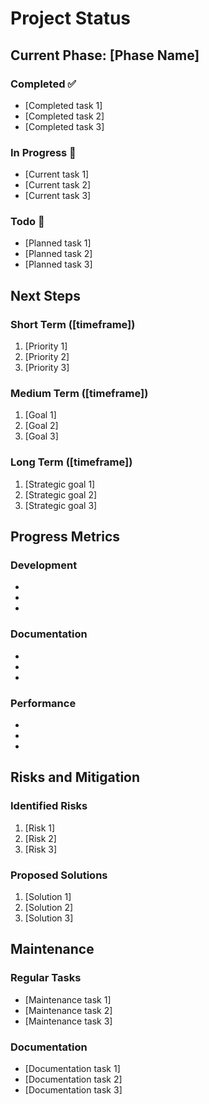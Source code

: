 # Project Status

## Current Phase: [Phase Name]

### Completed ✅
- [Completed task 1]
- [Completed task 2]
- [Completed task 3]

### In Progress 🔄
- [Current task 1]
- [Current task 2]
- [Current task 3]

### Todo 📝
- [Planned task 1]
- [Planned task 2]
- [Planned task 3]

## Next Steps

### Short Term ([timeframe])
1. [Priority 1]
2. [Priority 2]
3. [Priority 3]

### Medium Term ([timeframe])
1. [Goal 1]
2. [Goal 2]
3. [Goal 3]

### Long Term ([timeframe])
1. [Strategic goal 1]
2. [Strategic goal 2]
3. [Strategic goal 3]

## Progress Metrics

### Development
- [Component 1]: [percentage]%
- [Component 2]: [percentage]%
- [Component 3]: [percentage]%

### Documentation
- [Document 1]: [percentage]%
- [Document 2]: [percentage]%
- [Document 3]: [percentage]%

### Performance
- [Metric 1]: [value]/[target]
- [Metric 2]: [status]
- [Metric 3]: [status]

## Risks and Mitigation

### Identified Risks
1. [Risk 1]
2. [Risk 2]
3. [Risk 3]

### Proposed Solutions
1. [Solution 1]
2. [Solution 2]
3. [Solution 3]

## Maintenance

### Regular Tasks
- [Maintenance task 1]
- [Maintenance task 2]
- [Maintenance task 3]

### Documentation
- [Documentation task 1]
- [Documentation task 2]
- [Documentation task 3]